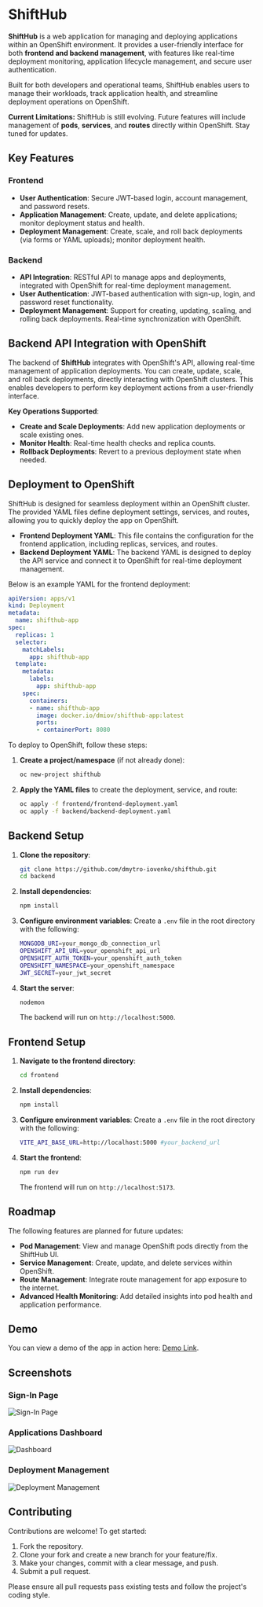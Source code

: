 # ShiftHub

**ShiftHub** is a web application for managing and deploying applications within an OpenShift environment. It provides a user-friendly interface for both **frontend and backend management**, with features like real-time deployment monitoring, application lifecycle management, and secure user authentication.

Built for both developers and operational teams, ShiftHub enables users to manage their workloads, track application health, and streamline deployment operations on OpenShift.

**Current Limitations:** ShiftHub is still evolving. Future features will include management of **pods**, **services**, and **routes** directly within OpenShift. Stay tuned for updates.

## Key Features

### Frontend
- **User Authentication**: Secure JWT-based login, account management, and password resets.
- **Application Management**: Create, update, and delete applications; monitor deployment status and health.
- **Deployment Management**: Create, scale, and roll back deployments (via forms or YAML uploads); monitor deployment health.

### Backend
- **API Integration**: RESTful API to manage apps and deployments, integrated with OpenShift for real-time deployment management.
- **User Authentication**: JWT-based authentication with sign-up, login, and password reset functionality.
- **Deployment Management**: Support for creating, updating, scaling, and rolling back deployments. Real-time synchronization with OpenShift.

## Backend API Integration with OpenShift

The backend of **ShiftHub** integrates with OpenShift's API, allowing real-time management of application deployments. You can create, update, scale, and roll back deployments, directly interacting with OpenShift clusters. This enables developers to perform key deployment actions from a user-friendly interface.

**Key Operations Supported**:
- **Create and Scale Deployments**: Add new application deployments or scale existing ones.
- **Monitor Health**: Real-time health checks and replica counts.
- **Rollback Deployments**: Revert to a previous deployment state when needed.

## Deployment to OpenShift

ShiftHub is designed for seamless deployment within an OpenShift cluster. The provided YAML files define deployment settings, services, and routes, allowing you to quickly deploy the app on OpenShift.

- **Frontend Deployment YAML**: This file contains the configuration for the frontend application, including replicas, services, and routes.
- **Backend Deployment YAML**: The backend YAML is designed to deploy the API service and connect it to OpenShift for real-time deployment management.

Below is an example YAML for the frontend deployment:
```yaml
apiVersion: apps/v1
kind: Deployment
metadata:
  name: shifthub-app
spec:
  replicas: 1
  selector:
    matchLabels:
      app: shifthub-app
  template:
    metadata:
      labels:
        app: shifthub-app
    spec:
      containers:
      - name: shifthub-app
        image: docker.io/dmiov/shifthub-app:latest
        ports:
        - containerPort: 8080
```

To deploy to OpenShift, follow these steps:
1. **Create a project/namespace** (if not already done):
    ```bash
    oc new-project shifthub
    ```
2. **Apply the YAML files** to create the deployment, service, and route:
    ```bash
    oc apply -f frontend/frontend-deployment.yaml
    oc apply -f backend/backend-deployment.yaml
    ```

## Backend Setup

1. **Clone the repository**:
    ```bash
    git clone https://github.com/dmytro-iovenko/shifthub.git
    cd backend
    ```

2. **Install dependencies**:
    ```bash
    npm install
    ```

3. **Configure environment variables**:
    Create a `.env` file in the root directory with the following:

    ```bash
    MONGODB_URI=your_mongo_db_connection_url
    OPENSHIFT_API_URL=your_openshift_api_url
    OPENSHIFT_AUTH_TOKEN=your_openshift_auth_token
    OPENSHIFT_NAMESPACE=your_openshift_namespace
    JWT_SECRET=your_jwt_secret
    ```

4. **Start the server**:
    ```bash
    nodemon
    ```
    The backend will run on `http://localhost:5000`.

## Frontend Setup

1. **Navigate to the frontend directory**:
    ```bash
    cd frontend
    ```

2. **Install dependencies**:
    ```bash
    npm install
    ```

3. **Configure environment variables**:
    Create a `.env` file in the root directory with the following:

    ```bash
    VITE_API_BASE_URL=http://localhost:5000 #your_backend_url
    ```

4. **Start the frontend**:
    ```bash
    npm run dev
    ```
    The frontend will run on `http://localhost:5173`.

## Roadmap

The following features are planned for future updates:
- **Pod Management**: View and manage OpenShift pods directly from the ShiftHub UI.
- **Service Management**: Create, update, and delete services within OpenShift.
- **Route Management**: Integrate route management for app exposure to the internet.
- **Advanced Health Monitoring**: Add detailed insights into pod health and application performance.

## Demo

You can view a demo of the app in action here: [Demo Link](https://shifthub-app-iovenko80-dev.apps.sandbox-m2.ll9k.p1.openshiftapps.com/).

## Screenshots

### Sign-In Page
![Sign-In Page](assets/images/sign-in-page.png)

### Applications Dashboard
![Dashboard](assets/images/applications-dashboard.png)

### Deployment Management
![Deployment Management](assets/images/deployment-management.png)

## Contributing

Contributions are welcome! To get started:

1. Fork the repository.
2. Clone your fork and create a new branch for your feature/fix.
3. Make your changes, commit with a clear message, and push.
4. Submit a pull request.

Please ensure all pull requests pass existing tests and follow the project's coding style.

